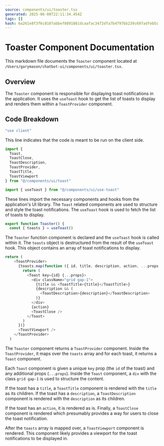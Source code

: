 ```yaml
---
source: components/ui/toaster.tsx
generated: 2025-06-08T22:11:34.454Z
tags: []
hash: 6a261e8f3f6c8107abbef8891881dcaafac3472dfa7b4797bb239c697adfeb5c
---
```


# Toaster Component Documentation

This markdown file documents the `Toaster` component located at `/Users/garymason/chatbot-ui/components/ui/toaster.tsx`.

## Overview

The `Toaster` component is responsible for displaying toast notifications in the application. It uses the `useToast` hook to get the list of toasts to display and renders them within a `ToastProvider` component.

## Code Breakdown

```ts
"use client"
```
This line indicates that the code is meant to be run on the client side.

```ts
import {
  Toast,
  ToastClose,
  ToastDescription,
  ToastProvider,
  ToastTitle,
  ToastViewport
} from "@/components/ui/toast"

import { useToast } from "@/components/ui/use-toast"
```
These lines import the necessary components and hooks from the application's UI library. The `Toast` related components are used to structure and style the toast notifications. The `useToast` hook is used to fetch the list of toasts to display.

```ts
export function Toaster() {
  const { toasts } = useToast()
```
The `Toaster` function component is declared and the `useToast` hook is called within it. The `toasts` object is destructured from the result of the `useToast` hook. This object contains an array of toast notifications to display.

```ts
return (
    <ToastProvider>
      {toasts.map(function ({ id, title, description, action, ...props }) {
        return (
          <Toast key={id} {...props}>
            <div className="grid gap-1">
              {title && <ToastTitle>{title}</ToastTitle>}
              {description && (
                <ToastDescription>{description}</ToastDescription>
              )}
            </div>
            {action}
            <ToastClose />
          </Toast>
        )
      })}
      <ToastViewport />
    </ToastProvider>
  )
```
The `Toaster` component returns a `ToastProvider` component. Inside the `ToastProvider`, it maps over the `toasts` array and for each toast, it returns a `Toast` component. 

Each `Toast` component is given a unique `key` prop (the `id` of the toast) and any additional props (`...props`). Inside the `Toast` component, a `div` with the class `grid gap-1` is used to structure the content. 

If the toast has a `title`, a `ToastTitle` component is rendered with the `title` as its children. If the toast has a `description`, a `ToastDescription` component is rendered with the `description` as its children. 

If the toast has an `action`, it is rendered as is. Finally, a `ToastClose` component is rendered which presumably provides a way for users to close the toast notification.

After the `toasts` array is mapped over, a `ToastViewport` component is rendered. This component likely provides a viewport for the toast notifications to be displayed in.